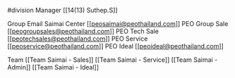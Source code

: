 #division
Manager
[[14(13) Suthep.S]]

Group Email
Saimai Center
[[peosaimai@peothailand.com]]
PEO Group Sale
[[peogroupsales@peothailand.com]]
PEO Tech Sale
[[peotechsales@peothailand.com]]
PEO Service
[[peoservice@peothailand.com]]
PEO Ideal
[[peoideal@peothailand.com]]


Team
[[Team Saimai - Sales]]
[[Team Saimai - Service]]
[[Team Saimai - Admin]]
[[Team Saimai - Ideal]]





